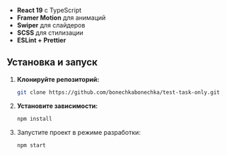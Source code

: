 
- **React 19** с TypeScript
- **Framer Motion** для анимаций
- **Swiper** для слайдеров
- **SCSS** для стилизации
- **ESLint + Prettier**


## Установка и запуск

1. **Клонируйте репозиторий:**
   ```bash
   git clone https://github.com/bonechkabonechka/test-task-only.git
   ```

2. **Установите зависимости:**
   ```bash
   npm install
   ```

3. Запустите проект в режиме разработки:
   ```bash
   npm start
   ```
